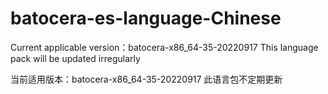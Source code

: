 # batocera-es-language-Chinese

Current applicable version：batocera-x86_64-35-20220917
This language pack will be updated irregularly

当前适用版本：batocera-x86_64-35-20220917
此语言包不定期更新
